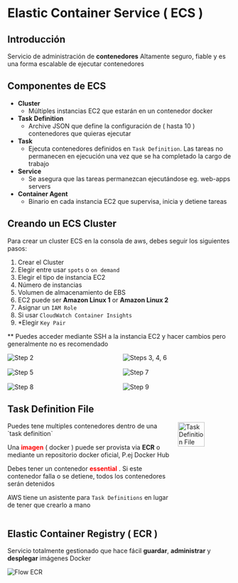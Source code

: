 # Elastic Container Service ( ECS )

## Introducción

Servicio de administración de **contenedores**
Altamente seguro, fiable y es una forma
escalable de ejecutar contenedores

## Componentes de ECS

- **Cluster**
  - Múltiples instancias EC2 que estarán en un contenedor docker
- **Task Definition**
  - Archive JSON que define la configuración de ( hasta 10 )
  contenedores que quieras ejecutar
- **Task**
  - Ejecuta contenedores definidos en `Task Definition`.
  Las tareas no permanecen en ejecución una vez que se
  ha completado la cargo de trabajo
- **Service**
  - Se asegura que las tareas permanezcan ejecutándose
  eg. web-apps servers
- **Container Agent**
  - Binario en cada instancia EC2 que supervisa, inicia y
  detiene tareas

## Creando un ECS Cluster

Para crear un cluster ECS en la consola
de aws, debes seguir los siguientes
pasos:

1. Crear el Cluster
2. Elegir entre usar `spots` o `on demand`
3. Elegir el tipo de instancia EC2
4. Número de instancias
5. Volumen de almacenamiento de EBS
6. EC2 puede ser **Amazon Linux 1** or **Amazon Linux 2**
7. Asignar un `IAM Role`
8. Si usar `CloudWatch Container Insights`
9. *Elegir `Key Pair`

*\* Puedes acceder mediante SSH a la
instancia EC2 y hacer cambios pero
generalmente no es recomendado

<div
style="
display: grid;
grid-template-columns: repeat(2, 1fr);
gap: 1rem">
<img
  src="https://i.postimg.cc/qMJs0Vnx/image.png"
  alt="Step 2" />
<img
  src="https://i.postimg.cc/8cP78G3F/image.png"
  alt="Steps 3, 4, 6" />
<img
  src="https://i.postimg.cc/4N0m0r1d/image.png"
  alt="Step 5" />
<img
  src="https://i.postimg.cc/rp1sKz20/image.png"
  alt="Step 7" />
<img
  src="https://i.postimg.cc/rsmwnJ0x/image.png"
  alt="Step 8" />
<img
  src="https://i.postimg.cc/0NPxXfhj/image.png"
  alt="Step 9" />
</div>

## Task Definition File

<div style="display: flex; gap: 1rem">
  <img
    src="https://i.postimg.cc/28RgHV8T/image.png"
    alt="Task Definition File"
    style="order: 2; width: 50%;" />
  <div style="order: 1;">
  Puedes tene multiples contenedores dentro
  de una `task definition`

  Una <span class="text-red">**imagen**</span> ( docker )
  puede ser provista via **ECR** o mediante
  un repositorio docker oficial,
  P.ej Docker Hub

  Debes tener un contenedor <span class="text-red">**essential**</span>
  . Si este contenedor falla o se detiene,
  todos los contenedores serán detenidos

  AWS tiene un asistente para `Task Definitions`
  en lugar de tener que crearlo a mano
  </div>
</div>

## Elastic Container Registry ( ECR )

Servicio totalmente gestionado que hace fácil
**guardar**, **administrar** y **desplegar** imágenes Docker

<img
  src="https://i.postimg.cc/NMChdcjt/image.png"
  alt="Flow ECR" />

<style>
.text-red {
  color: red;
}
</style>
